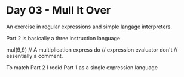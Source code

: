 # Day 03 - Mull It Over

An exercise in regular expressions and simple langage interpreters.

Part 2 is basically a three instruction language

mul(9,9)  // A multiplication express
do        // expression evaluator
don't     // essentially a comment.

To match Part 2 I redid Part 1 as a single expression language
